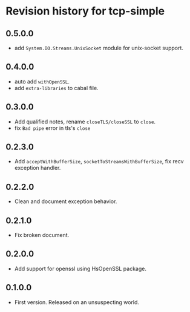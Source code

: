 # Revision history for tcp-simple

## 0.5.0.0

* add `System.IO.Streams.UnixSocket` module for unix-socket support.

## 0.4.0.0

* auto add `withOpenSSL`.
* add `extra-libraries` to cabal file.

## 0.3.0.0

* Add qualified notes, rename `closeTLS/closeSSL` to `close`.
* fix `Bad pipe` error in tls's `close`

## 0.2.3.0

* Add `acceptWithBufferSize`, `socketToStreamsWithBufferSize`, fix recv exception handler.

## 0.2.2.0

* Clean and document exception behavior.

## 0.2.1.0

* Fix broken document.

## 0.2.0.0

* Add support for openssl using HsOpenSSL package.

## 0.1.0.0

* First version. Released on an unsuspecting world.
